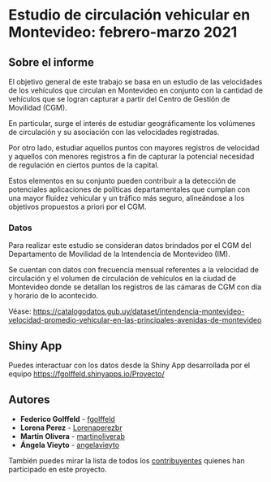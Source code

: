 # Estudio de circulación vehicular en Montevideo: febrero-marzo 2021


## Sobre el informe

El objetivo general de este trabajo se basa en un estudio de las velocidades de los vehículos que circulan en Montevideo en conjunto con la cantidad de vehículos que se logran capturar a partir del Centro de Gestión de Movilidad (CGM). 

En particular, surge el interés de estudiar geográficamente los volúmenes de circulación y su asociación con las velocidades registradas. 

Por otro lado, estudiar aquellos puntos con mayores registros de velocidad y aquellos con menores registros a fin de capturar la potencial necesidad de regulación en ciertos puntos de la capital. 

Estos elementos en su conjunto pueden contribuir a la detección de potenciales aplicaciones de políticas departamentales que cumplan con una mayor fluidez vehícular y un tráfico más seguro, alineándose a los objetivos propuestos a priori por el CGM.


### Datos

Para realizar este estudio se consideran datos brindados por el CGM del Departamento de Movilidad de la Intendencia de Montevideo (IM). 

Se cuentan con datos con frecuencia mensual referentes a la velocidad de circulación y el volumen de circulación de vehículos en la ciudad de Montevideo donde se detallan los registros de las cámaras de CGM con día y horario de lo acontecido.

Véase: https://catalogodatos.gub.uy/dataset/intendencia-montevideo-velocidad-promedio-vehicular-en-las-principales-avenidas-de-montevideo

## Shiny App 

Puedes interactuar con los datos desde la Shiny App desarrollada por el equipo https://fgolffeld.shinyapps.io/Proyecto/

## Autores


* **Federico Golffeld** - [fgolffeld](https://github.com/fgolffeld)
* **Lorena Perez** - [Lorenaperezbr](https://github.com/Lorenaperezbr)
* **Martin Olivera** - [martinoliverab](https://github.com/martinoliverab)
* **Ángela Vieyto** - [angelavieyto](https://github.com/angelavieyto)

También puedes mirar la lista de todos los [contribuyentes](https://github.com/Lorenaperezbr/Proyecto/graphs/contributors) quienes han participado en este proyecto. 
